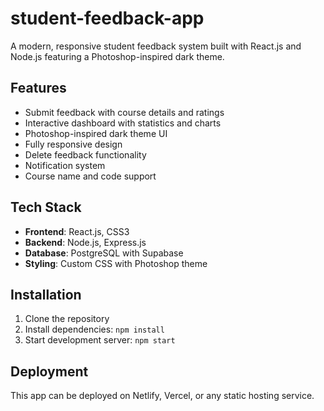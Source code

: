 # student-feedback-app

A modern, responsive student feedback system built with React.js and Node.js featuring a Photoshop-inspired dark theme.

## Features

-  Submit feedback with course details and ratings
-  Interactive dashboard with statistics and charts
-  Photoshop-inspired dark theme UI
-  Fully responsive design
-  Delete feedback functionality
-  Notification system
-  Course name and code support

## Tech Stack

- **Frontend**: React.js, CSS3
- **Backend**: Node.js, Express.js
- **Database**: PostgreSQL with Supabase
- **Styling**: Custom CSS with Photoshop theme

## Installation

1. Clone the repository
2. Install dependencies: `npm install`
3. Start development server: `npm start`

## Deployment

This app can be deployed on Netlify, Vercel, or any static hosting service.
